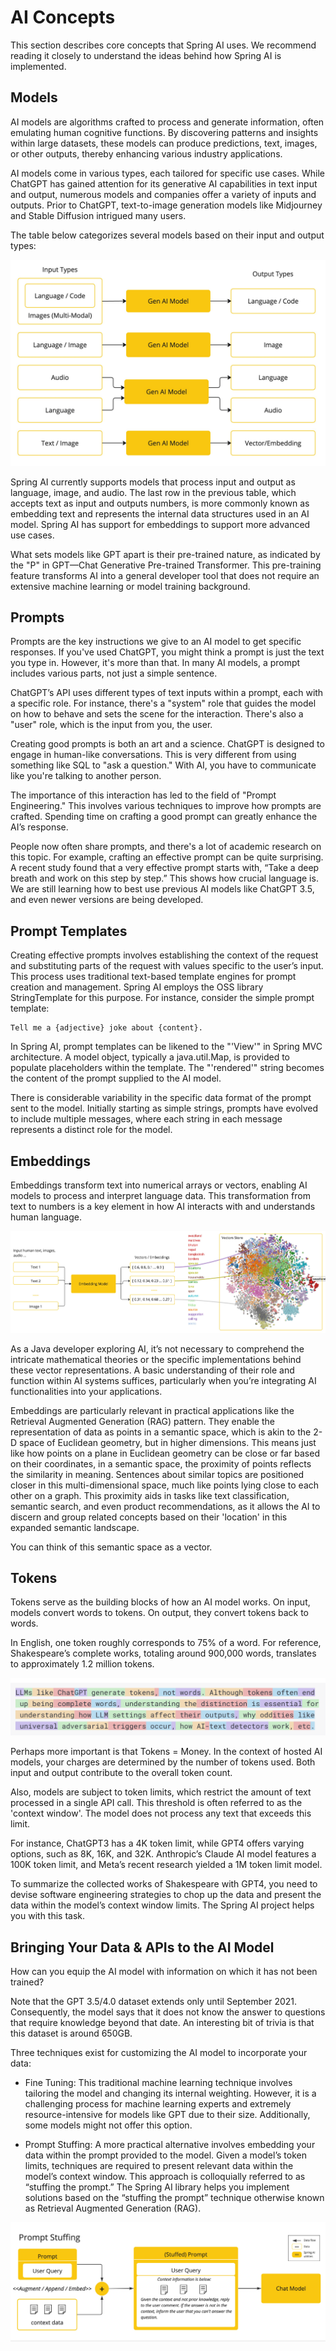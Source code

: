 # AI Concepts
This section describes core concepts that Spring AI uses. We recommend reading it closely to understand the ideas behind how Spring AI is implemented.

## Models
AI models are algorithms crafted to process and generate information, often emulating human cognitive functions. By discovering patterns and insights within large datasets, these models can produce predictions, text, images, or other outputs, thereby enhancing various industry applications.

AI models come in various types, each tailored for specific use cases. While ChatGPT has gained attention for its generative AI capabilities in text input and output, numerous models and companies offer a variety of inputs and outputs. Prior to ChatGPT, text-to-image generation models like Midjourney and Stable Diffusion intrigued many users.

The table below categorizes several models based on their input and output types:

![AI Concepts models](images/spring-ai-concepts-model-types.jpg)


Spring AI currently supports models that process input and output as language, image, and audio. The last row in the previous table, which accepts text as input and outputs numbers, is more commonly known as embedding text and represents the internal data structures used in an AI model. Spring AI has support for embeddings to support more advanced use cases.

What sets models like GPT apart is their pre-trained nature, as indicated by the "P" in GPT—Chat Generative Pre-trained Transformer. This pre-training feature transforms AI into a general developer tool that does not require an extensive machine learning or model training background.

## Prompts

Prompts are the key instructions we give to an AI model to get specific responses. If you've used ChatGPT, you might think a prompt is just the text you type in. However, it's more than that. In many AI models, a prompt includes various parts, not just a simple sentence.

ChatGPT’s API uses different types of text inputs within a prompt, each with a specific role. For instance, there's a "system" role that guides the model on how to behave and sets the scene for the interaction. There's also a "user" role, which is the input from you, the user.

Creating good prompts is both an art and a science. ChatGPT is designed to engage in human-like conversations. This is very different from using something like SQL to "ask a question." With AI, you have to communicate like you're talking to another person.

The importance of this interaction has led to the field of "Prompt Engineering." This involves various techniques to improve how prompts are crafted. Spending time on crafting a good prompt can greatly enhance the AI’s response.

People now often share prompts, and there's a lot of academic research on this topic. For example, crafting an effective prompt can be quite surprising. A recent study found that a very effective prompt starts with, “Take a deep breath and work on this step by step.” This shows how crucial language is. We are still learning how to best use previous AI models like ChatGPT 3.5, and even newer versions are being developed.

## Prompt Templates
Creating effective prompts involves establishing the context of the request and substituting parts of the request with values specific to the user’s input.
This process uses traditional text-based template engines for prompt creation and management. Spring AI employs the OSS library StringTemplate for this purpose.
For instance, consider the simple prompt template:
```
Tell me a {adjective} joke about {content}.

```

In Spring AI, prompt templates can be likened to the "'View'" in Spring MVC architecture. A model object, typically a java.util.Map, is provided to populate placeholders within the template. The "'rendered'" string becomes the content of the prompt supplied to the AI model.

There is considerable variability in the specific data format of the prompt sent to the model. Initially starting as simple strings, prompts have evolved to include multiple messages, where each string in each message represents a distinct role for the model.

## Embeddings

Embeddings transform text into numerical arrays or vectors, enabling AI models to process and interpret language data. This transformation from text to numbers is a key element in how AI interacts with and understands human language.

![Spring AI Embedding](images/spring-ai-embeddings.jpg)


As a Java developer exploring AI, it’s not necessary to comprehend the intricate mathematical theories or the specific implementations behind these vector representations. A basic understanding of their role and function within AI systems suffices, particularly when you’re integrating AI functionalities into your applications.

Embeddings are particularly relevant in practical applications like the Retrieval Augmented Generation (RAG) pattern. They enable the representation of data as points in a semantic space, which is akin to the 2-D space of Euclidean geometry, but in higher dimensions. This means just like how points on a plane in Euclidean geometry can be close or far based on their coordinates, in a semantic space, the proximity of points reflects the similarity in meaning. Sentences about similar topics are positioned closer in this multi-dimensional space, much like points lying close to each other on a graph. This proximity aids in tasks like text classification, semantic search, and even product recommendations, as it allows the AI to discern and group related concepts based on their 'location' in this expanded semantic landscape.

You can think of this semantic space as a vector.

## Tokens

Tokens serve as the building blocks of how an AI model works. On input, models convert words to tokens. On output, they convert tokens back to words.

In English, one token roughly corresponds to 75% of a word. For reference, Shakespeare’s complete works, totaling around 900,000 words, translates to approximately 1.2 million tokens.

![Chat Tokens](images/spring-ai-concepts-tokens.png)

Perhaps more important is that Tokens = Money. In the context of hosted AI models, your charges are determined by the number of tokens used. Both input and output contribute to the overall token count.

Also, models are subject to token limits, which restrict the amount of text processed in a single API call. This threshold is often referred to as the 'context window'. The model does not process any text that exceeds this limit.

For instance, ChatGPT3 has a 4K token limit, while GPT4 offers varying options, such as 8K, 16K, and 32K. Anthropic’s Claude AI model features a 100K token limit, and Meta’s recent research yielded a 1M token limit model.

To summarize the collected works of Shakespeare with GPT4, you need to devise software engineering strategies to chop up the data and present the data within the model’s context window limits. The Spring AI project helps you with this task.

## Bringing Your Data & APIs to the AI Model


How can you equip the AI model with information on which it has not been trained?

Note that the GPT 3.5/4.0 dataset extends only until September 2021. Consequently, the model says that it does not know the answer to questions that require knowledge beyond that date. An interesting bit of trivia is that this dataset is around 650GB.

Three techniques exist for customizing the AI model to incorporate your data:

- Fine Tuning: This traditional machine learning technique involves tailoring the model and changing its internal weighting. However, it is a challenging process for machine learning experts and extremely resource-intensive for models like GPT due to their size. Additionally, some models might not offer this option.

- Prompt Stuffing: A more practical alternative involves embedding your data within the prompt provided to the model. Given a model’s token limits, techniques are required to present relevant data within the model’s context window. This approach is colloquially referred to as “stuffing the prompt.” The Spring AI library helps you implement solutions based on the “stuffing the prompt” technique otherwise known as Retrieval Augmented Generation (RAG).

![Prompt shuffling](images/spring-ai-prompt-stuffing.jpg)


